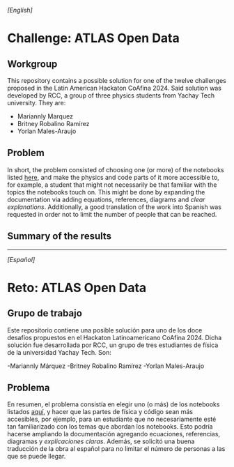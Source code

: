 _[English]_
# Challenge: ATLAS Open Data

## Workgroup
This repository contains a possible solution for one of the twelve challenges proposed in the Latin American Hackaton CoAfina 2024. Said solution was developed by RCC, a group of three physics students from Yachay Tech university. They are:

- Mariannly Marquez
- Britney Robalino Ramírez
- Yorlan Males-Araujo

## Problem
In short, the problem consisted of choosing one (or more) of the notebooks listed [here](https://nbviewer.org/github/atlas-outreach-data-tools/notebooks-collection-opendata/tree/master/13-TeV-examples/python/), and make the physics and code parts of it more accessible to, for example, a student that might not necessarily be that familiar with the topics the notebooks touch on. This might be done by expanding the documentation via adding equations, references, diagrams and *clear explanations*. Additionally, a good translation of the work into Spanish was requested in order not to limit the number of people that can be reached.

## Summary of the results

---

_[Español]_
# Reto: ATLAS Open Data

## Grupo de trabajo
Este repositorio contiene una posible solución para uno de los doce desafíos propuestos en el Hackaton Latinoamericano CoAfina 2024. Dicha solución fue desarrollada por RCC, un grupo de tres estudiantes de física de la universidad Yachay Tech. Son:

-Mariannly Márquez
-Britney Robalino Ramírez
-Yorlan Males-Araujo

## Problema
En resumen, el problema consistía en elegir uno (o más) de los notebooks listados [aquí](https://nbviewer.org/github/atlas-outreach-data-tools/notebooks-collection-opendata/tree/master/13-TeV-examples/python/), y hacer que las partes de física y código sean más accesibles, por ejemplo, para un estudiante que no necesariamente esté tan familiarizado con los temas que abordan los notebooks. Esto podría hacerse ampliando la documentación agregando ecuaciones, referencias, diagramas y *explicaciones claras*. Además, se solicitó una buena traducción de la obra al español para no limitar el número de personas a las que se puede llegar.
